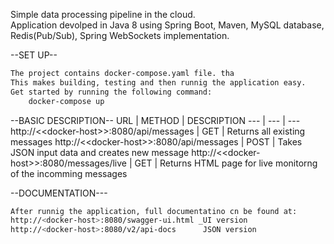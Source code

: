 Simple data processing pipeline in the cloud.<br>
Application devolped in Java 8 using Spring Boot, Maven, MySQL database, Redis(Pub/Sub), Spring WebSockets implementation.<br>

--SET UP--
```sh
The project contains docker-compose.yaml file. tha
This makes building, testing and then runnig the application easy.
Get started by running the following command:
    docker-compose up
```
--BASIC DESCRIPTION--
URL | METHOD | DESCRIPTION
--- | --- | ---
http://<\<docker-host>\>:8080/api/messages | GET | Returns all existing messages
http://<\<docker-host>\>:8080/api/messages | POST | Takes JSON input data and creates new message
http://<\<docker-host>\>:8080/messages/live | GET | Returns HTML page for live monitorng of the incomming messages
 
--DOCUMENTATION---
```sh
After runnig the application, full documentatino cn be found at:
http://<docker-host>:8080/swagger-ui.html _UI version
http://<docker-host>:8080/v2/api-docs      JSON version
```

